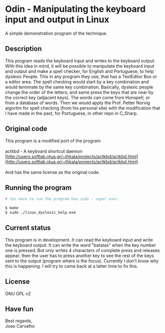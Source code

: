 # Odin - Manipulating the keyboard input and output in Linux
A simple demonstration program of the technique.

## Description
This program reads the keyboard input and writes to the keyboard output. With this idea in mind, it will be possible to manipulate the keyboard input and output and make a spell checker, for English and Portuguese, to help dyslexic People. This in any program they use, that has a TextEditor Box or a editor area. The spell checking would start by a key combination and would terminate by the same key combination. Basically, dyslexic people change the order of the letters, and same press the keys that are near by the correct key (adjacent keys). The words can come from Hunspell, or from a database of words. Then we would apply the Prof. Petter Norvig algoritm for spell checking (from his personal site) with the modification that I have made in the past, for Portuguese, in other repo in C_Sharp.

## Original code
This program is a modified port of the program <br>
<br>
actkbd - A keyboard shortcut daemon
[http://users.softlab.ntua.gr/~thkala/projects/actkbd/actkbd.html](http://users.softlab.ntua.gr/~thkala/projects/actkbd/actkbd.html) <br>
<br>
And has the same license as the original code.

## Running the program
``` bash
# You have to run the program has sudo - super user.

$ make
$ sudo ./linux_dyslexic_help.exe  
```

## Current status
This program is in development. It can read the keyboard input and write the keyboard output. It can write the word "batatas" when the key number one is pressed. But only writes 4 characters of complete press and releases appear, then the user has to press another key to see the rest of the keys sent to the output (program where is the focus). Currently I don't know why this is happening. I will try to came back at a latter time to fix this. 

## License
GNU GPL v2

## Have fun
Best regards, <br>
Joao Carvalho <br>
